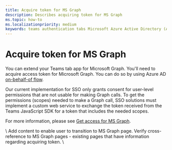 ```yaml
---
title: Acquire token for MS Graph
description: Describes acquiring token for MS Graph
ms.topic: how-to
ms.localizationpriority: medium
keywords: teams authentication tabs Microsoft Azure Active Directory (Azure AD) Graph API
---
```

# Acquire token for MS Graph

You can extend your Teams tab app for Microsoft Graph. You'll need to acquire access token for Microsoft Graph. You can do so by using Azure AD [on-behalf-of flow](/azure/active-directory/develop/v1-oauth2-on-behalf-of-flow).

Our current implementation for SSO only grants consent for user-level permissions that are not usable for making Graph calls. To get the permissions (scopes) needed to make a Graph call, SSO solutions must implement a custom web service to exchange the token received from the Teams JavaScript SDK for a token that includes the needed scopes.

For more information, please see [Get access for MS Graph](/graph/auth-v2-user).

\ Add content to enable user to transition to MS Graph page. Verify cross-reference to MS Graph pages - existing pages that have information regarding acquiring token. \